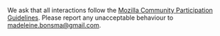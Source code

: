 We ask that all interactions follow the [Mozilla Community Participation Guidelines](https://www.mozilla.org/en-US/about/governance/policies/participation/). Please report any unacceptable behaviour to madeleine.bonsma@gmail.com.
